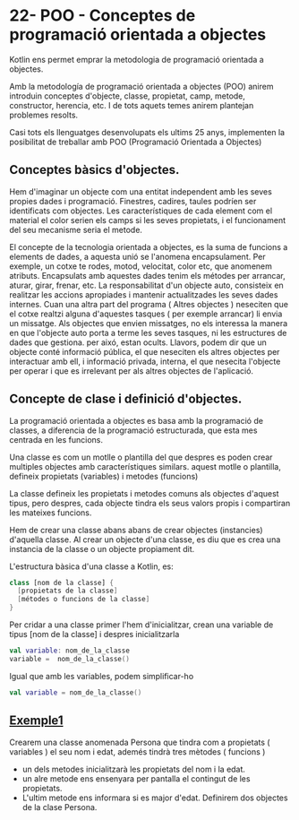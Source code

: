 # 22- POO - Conceptes de programació orientada a objectes

Kotlin ens permet emprar la metodologia de programació orientada a objectes.

Amb la metodología de programació orientada a objectes (POO) anirem introduin conceptes d'objecte, classe, propietat, camp, metode, constructor, herencia, etc. I de tots aquets temes anirem plantejan problemes resolts.

Casi tots els llenguatges desenvolupats els ultims 25 anys, implementen la posibilitat de treballar amb POO (Programació Orientada a Objectes)

## Conceptes bàsics d'objectes.

Hem d'imaginar un objecte com una entitat independent amb les seves propies dades i programació. Finestres, cadires, taules podríen ser identificats com objectes. Les característiques de cada element com el material el color  serien els camps si les seves propietats, i el funcionament del seu mecanisme seria el metode.

El concepte de la tecnologia orientada a objectes, es la suma de funcions a elements de dades, a aquesta unió se l'anomena encapsulament. Per exemple, un cotxe te rodes, motod, velocitat, color etc, que anomenem atributs. Encapsulats amb aquestes dades tenim els métodes per arrancar, aturar, girar, frenar, etc. La responsabilitat d'un objecte auto, consisteix en realitzar les accions apropiades i mantenir actualitzades les seves dades internes. Cuan una altra part del programa ( Altres objectes ) neseciten que el cotxe realtzi alguna d'aquestes tasques ( per exemple arrancar) li envia un missatge. Als objectes que envien missatges, no els interessa la manera en que l'objecte auto porta a terme les seves tasques, ni les estructures de dades que gestiona. per aixó, estan ocults. Llavors, podem dir que un objecte conté informació pública, el que neseciten els altres objectes per interactuar amb ell, i informació privada, interna, el que nesecita l'objecte per operar i que es irrelevant per als altres objectes de l'aplicació.

## Concepte de clase i definició d'objectes.

La programació orientada a objectes es basa amb la programació de classes, a diferencia de la programació estructurada, que esta mes centrada en les funcions.

Una classe es com un motlle o plantilla del que despres es poden crear multiples objectes amb característiques similars. aquest motlle o plantilla, defineix propietats (variables) i metodes (funcions)

La classe defineix les propietats i metodes comuns als objectes d'aquest tipus, pero despres, cada objecte tindra els seus valors propis i compartiran les mateixes funcions.

Hem de crear una classe abans abans de crear objectes (instancies) d'aquella classe. Al crear un objecte d'una classe, es diu que es crea una instancia de la classe o un objecte propiament dit.

L'estructura bàsica d'una classe a Kotlin, es:

```kotlin
class [nom de la classe] {
  [propietats de la classe]
  [métodes o funcions de la classe]
}
```

Per cridar a una classe primer l'hem d'inicialitzar, crean una variable de tipus [nom de la classe] i despres inicialitzarla

```kotlin
val variable: nom_de_la_classe
variable =  nom_de_la_classe()
```

Igual que amb les variables, podem simplificar-ho

```kotlin
val variable = nom_de_la_classe()
```

## [Exemple1](https://github.com/marcmoiagese/curskotlin/blob/master/22-POO-Conceptes_de_programacio_orientada_a_objectes/Exemple1/src/main/kotlin/Main.kt)

Crearem una classe anomenada Persona que tindra com a propietats ( variables ) el seu nom i edat, ademés tindrà tres mètodes ( funcions )
* un dels metodes inicialitzarà les propietats del nom i la edat.
* un alre metode ens ensenyara per pantalla el contingut de les propietats.
* L'ultim metode ens informara si es major d'edat.
Definirem dos objectes de la clase Persona.
